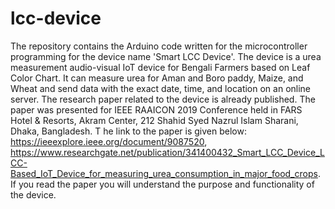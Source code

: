 # lcc-device

The repository contains the Arduino code written for the microcontroller programming for the device name 'Smart LCC Device'. 
The device is a urea measurement audio-visual IoT device for Bengali Farmers based on Leaf Color Chart. 
It can measure urea for Aman and Boro paddy, Maize, and Wheat and send data with the exact date, time, and location on an online server. 
The research paper related to the device is already published. 
The paper was presented for IEEE RAAICON 2019 Conference held in FARS Hotel & Resorts, Akram Center, 212 Shahid Syed Nazrul Islam Sharani, Dhaka, 
Bangladesh. T
he link to the paper is given below: https://ieeexplore.ieee.org/document/9087520, 
https://www.researchgate.net/publication/341400432_Smart_LCC_Device_LCC-Based_IoT_Device_for_measuring_urea_consumption_in_major_food_crops.
If you read the paper you will understand the purpose and functionality of the device.
